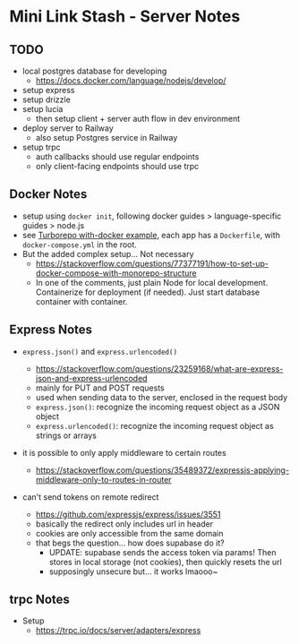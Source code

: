 # Mini Link Stash - Server Notes

## TODO

- local postgres database for developing
  - <https://docs.docker.com/language/nodejs/develop/>
- setup express
- setup drizzle
- setup lucia
  - then setup client + server auth flow in dev environment
- deploy server to Railway
  - also setup Postgres service in Railway
- setup trpc
  - auth callbacks should use regular endpoints
  - only client-facing endpoints should use trpc

## Docker Notes

- setup using `docker init`, following docker guides > language-specific guides > node.js
- see [Turborepo with-docker example](https://github.com/vercel/turbo/tree/main/examples/with-docker), each app has a `Dockerfile`, with `docker-compose.yml` in the root.
- But the added complex setup... Not necessary
  - <https://stackoverflow.com/questions/77377191/how-to-set-up-docker-compose-with-monorepo-structure>
  - In one of the comments, just plain Node for local development. Containerize for deployment (if needed). Just start database container with container.

## Express Notes

- `express.json()` and `express.urlencoded()`
  - <https://stackoverflow.com/questions/23259168/what-are-express-json-and-express-urlencoded>
  - mainly for PUT and POST requests
  - used when sending data to the server, enclosed in the request body
  - `express.json()`: recognize the incoming request object as a JSON object
  - `express.urlencoded()`: recognize the incoming request object as strings or arrays

- it is possible to only apply middleware to certain routes
  - <https://stackoverflow.com/questions/35489372/expressjs-applying-middleware-only-to-routes-in-router>

- can't send tokens on remote redirect
  - <https://github.com/expressjs/express/issues/3551>
  - basically the redirect only includes url in header
  - cookies are only accessible from the same domain
  - that begs the question... how does supabase do it?
    - UPDATE: supabase sends the access token via params! Then stores in local storage (not cookies), then quickly resets the url
    - supposingly unsecure but... it works lmaooo~

## trpc Notes

- Setup
  - <https://trpc.io/docs/server/adapters/express>
